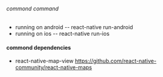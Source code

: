 ###### commond command
* running on android -- react-native run-android
* running on ios -- react-native run-ios

#### commond dependencies
* react-native-map-view https://github.com/react-native-community/react-native-maps
